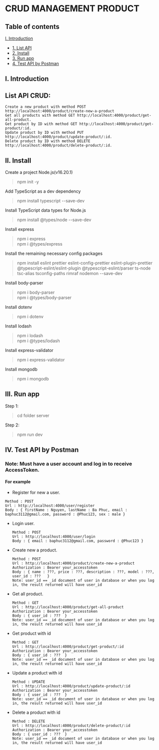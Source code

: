 # CRUD MANAGEMENT PRODUCT

## Table of contents

[I. Introduction](#introduction)

- [1. List API](#listapi)
- [2. Install](#install)
- [3. Run app](#runapp)
- [4. Test API by Postman](#test)

<a name="introduction"></a>

## I. Introduction

## List API CRUD:

`Create a new product with method POST http://localhost:4000/product/create-new-a-product` <br>
`Get all products with method GET http://localhost:4000/product/get-all-product.` <br>
`Get product by ID with method GET http://localhost:4000/product/get-product/:id.` <br>
`Update product by ID with method PUT http://localhost:4000/product/update-product/:id.` <br>
`Delete product by ID with method DELETE http://localhost:4000/product/delete-product/:id.` <br>

<a name="install"></a>

## II. Install

Create a project Node.js(v16.20.1)

> npm init -y

Add TypeScript as a dev dependency

> npm install typescript --save-dev

Install TypeScript data types for Node.js

> npm install @types/node --save-dev

Install express

> npm i express <br>
> npm i @types/express

Install the remaining necessary config packages

> npm install eslint prettier eslint-config-prettier eslint-plugin-prettier @typescript-eslint/eslint-plugin @typescript-eslint/parser ts-node tsc-alias tsconfig-paths rimraf nodemon --save-dev

Install body-parser

> npm i body-parser <br>
> npm i @types/body-parser

Install dotenv

> npm i dotenv

Install lodash

> npm i lodash <br>
> npm i @types/lodash

Install express-validator

> npm i express-validator

Install mongodb

> npm i mongodb

<a name="runapp"></a>

## III. Run app

Step 1:

> cd folder server

Step 2:

> npm run dev

<a name="test"></a>

## IV. Test API by Postman

### Note: Must have a user account and log in to receive AccessToken.

#### For example

- Register for new a user. <br>

`Method : POST` <br>
`Url : http://localhost:4000/user/register` <br>
`Body : {
  firstName : Nguyen,
  lastName : Ba Phuc,
  email : baphuc3112@gmail.com,
  password : @Phuc123,
  sex : male
}`

- Login user. <br>

  `Method : POST` <br>
  `Url : http://localhost:4000/user/login` <br>
  `Body : {
  email : baphuc3112@gmail.com,
  password : @Phuc123
}`

- Create new a product. <br>

  `Method : POST` <br>
  `Url : http://localhost:4000/product/create-new-a-product` <br>
  `Authorization : Bearer your_accesstoken` <br>
  `Body : {
   name : ???,
   price : ???,
   description : ???,
   model : ???,
   user_id : ???  
}` <br>
  `Note: user_id == _id document of user in database or when you log in, the result returned will have user_id`

- Get all product. <br>

  `Method : GET` <br>
  `Url : http://localhost:4000/product/get-all-product` <br>
  `Authorization : Bearer your_accesstoken` <br>
  `Body : {
   user_id : ??? 
}`<br>
  `Note: user_id == _id document of user in database or when you log in, the result returned will have user_id`

- Get product with id <br>

  `Method : GET` <br>
  `Url : http://localhost:4000/product/get-product/:id` <br>
  `Authorization : Bearer your_accesstoken` <br>
  `Body : {
   user_id : ??? 
}`<br>
  `Note: user_id == _id document of user in database or when you log in, the result returned will have user_id`

- Update a product with id<br>

  `Method : UPDATE` <br>
  `Url : http://localhost:4000/product/update-product/:id` <br>
  `Authorization : Bearer your_accesstoken` <br>
  `Body : {
   user_id : ??? 
}`<br>
  `Note: user_id == _id document of user in database or when you log in, the result returned will have user_id`

- Delete a product with id<br>

  `Method : DELETE` <br>
  `Url : http://localhost:4000/product/delete-product/:id` <br>
  `Authorization : Bearer your_accesstoken` <br>
  `Body : {
   user_id : ??? 
}`<br>
  `Note: user_id == _id document of user in database or when you log in, the result returned will have user_id`
